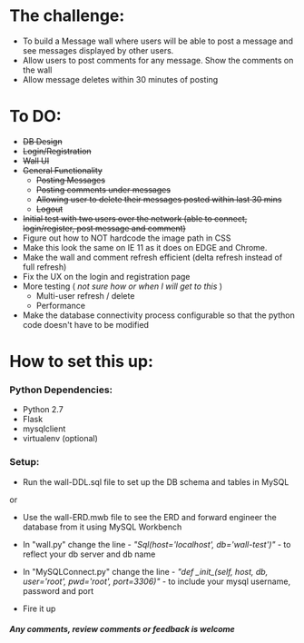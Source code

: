 # The challenge:
- To build a Message wall where users will be able to post a message and see messages displayed by other users.
- Allow users to post comments for any message. Show the comments on the wall
- Allow message deletes within 30 minutes of posting

# To DO:
- ~~DB Design~~
- ~~Login/Registration~~
- ~~Wall UI~~
- ~~General Functionality~~
  - ~~Posting Messages~~
  - ~~Posting comments under messages~~
  - ~~Allowing user to delete their messages posted within last 30 mins~~
  - ~~Logout~~
- ~~Initial test with two users over the network (able to connect, login/register, post message and comment)~~
- Figure out how to NOT hardcode the image path in CSS
- Make this look the same on IE 11 as it does on EDGE and Chrome.
- Make the wall and comment refresh efficient (delta refresh instead of full refresh)
- Fix the UX on the login and registration page
- More testing ( *not sure how or when I will get to this* )
  - Multi-user refresh / delete
  - Performance
- Make the database connectivity process configurable so that the python code doesn't have to be modified

# How to set this up:
### Python Dependencies:
- Python 2.7
- Flask
- mysqlclient
- virtualenv (optional)

### Setup:
- Run the wall-DDL.sql file to set up the DB schema and tables in MySQL

or

- Use the wall-ERD.mwb file to see the ERD and forward engineer the database from it using MySQL Workbench

- In "wall.py" change the line - *"Sql(host='localhost', db='wall-test')"* - to reflect your db server and db name

- In "MySQLConnect.py" change the line - *"def \__init__(self, host, db, user='root', pwd='root', port=3306)"* - to include your mysql username, password and port

- Fire it up

#### *Any comments, review comments or feedback is welcome*
